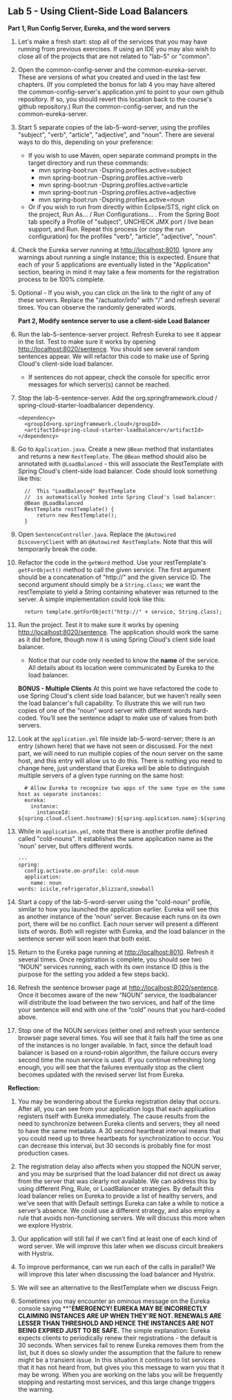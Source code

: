 ## Lab 5 - Using Client-Side Load Balancers

**Part 1, Run Config Server, Eureka, and the word servers**

1.  Let's make a fresh start: stop all of the services that you may have running from previous exercises.  If using an IDE you may also wish to close all of the projects that are not related to "lab-5" or "common".

1.  Open the common-config-server and the common-eureka-server.  These are versions of what you created and used in the last few chapters.  (If you completed the bonus for lab 4 you may have altered the common-config-server's application.yml to point to your own github repository.  If so, you should revert this location back to the course's github repository.)  Run the common-config-server, and run the common-eureka-server.

1.  Start 5 separate copies of the lab-5-word-server, using the profiles "subject", "verb", "article", "adjective", and "noun".  There are several ways to do this, depending on your preference:
    - If you wish to use Maven, open separate command prompts in the target directory and run these commands:
      - mvn spring-boot:run -Dspring.profiles.active=subject
      - mvn spring-boot:run -Dspring.profiles.active=verb
      - mvn spring-boot:run -Dspring.profiles.active=article
      - mvn spring-boot:run -Dspring.profiles.active=adjective
      - mvn spring-boot:run -Dspring.profiles.active=noun    
    - Or if you wish to run from directly within Eclipse/STS, right click on the project, Run As... / Run Configurations... .  From the Spring Boot tab specify a Profile of "subject", UNCHECK JMX port / live bean support, and Run.  Repeat this process (or copy the run configuration) for the profiles "verb", "article", "adjective", "noun".
		
1.  Check the Eureka server running at [http://localhost:8010](http://localhost:8010).   Ignore any warnings about running a single instance; this is expected.  Ensure that each of your 5 applications are eventually listed in the "Application" section, bearing in mind it may take a few moments for the registration process to be 100% complete.	

1.  Optional - If you wish, you can click on the link to the right of any of these servers.  Replace the "/actuator/info" with "/" and refresh several times.  You can observe the randomly generated words.

    **Part 2, Modify sentence server to use a client-side Load Balancer**	

1.  Run the lab-5-sentence-server project.  Refresh Eureka to see it appear in the list.  Test to make sure it works by opening [http://localhost:8020/sentence](http://localhost:8020/sentence).  You should see several random sentences appear.  We will refactor this code to make use of Spring Cloud's client-side load balancer.
    * If sentences do not appear, check the console for specific error messages for which server(s) cannot be reached.

1.  Stop the lab-5-sentence-server.  Add the org.springframework.cloud / spring-cloud-starter-loadbalancer dependency.

    ```
    <dependency>
      <groupId>org.springframework.cloud</groupId>
      <artifactId>spring-cloud-starter-loadbalancer</artifactId>
    </dependency>
    ```

1.  Go to `Application.java`.  Create a new `@Bean` method that instantiates and returns a new `RestTemplate`.  The `@Bean` method should also be annotated with `@LoadBalanced` - this will associate the RestTemplate with Spring Cloud's client-side load balancer.  Code should look something like this:

    ```
      //  This "LoadBalanced" RestTemplate 
      //  is automatically hooked into Spring Cloud's load balancer:
      @Bean @LoadBalanced
      RestTemplate restTemplate() {
          return new RestTemplate();
      }  
    ```

1.  Open `SentenceController.java`.  Replace the `@Autowired DiscoveryClient` with an `@Autowired RestTemplate`.  Note that this will temporarily break the code.

1.  Refactor the code in the `getWord` method.  Use your restTemplate's `getForObject()` method to call the given service.  The first argument should be a concatenation of "http://" and the given service ID.  The second argument should simply be a `String.class`; we want the restTemplate to yield a String containing whatever was returned to the server.  A simple implementation could look like this:

    ```
      return template.getForObject("http://" + service, String.class);
    ```

1.  Run the project.  Test it to make sure it works by opening [http://localhost:8020/sentence](http://localhost:8020/sentence).  The application should work the same as it did before, though now it is using Spring Cloud's client side load balancer.
    * Notice that our code only needed to know the **name** of the service.  All details about its location were communicated by Eureka to the load balancer.

    **BONUS - Multiple Clients**  At this point we have refactored the code to use Spring Cloud's client side load balancer, but we haven’t really seen the load balancer's full capability.  To illustrate this we will run two copies of one of the “noun” word server with different words hard-coded.  You’ll see the sentence adapt to make use of values from both servers.

1. Look at the `application.yml` file inside lab-5-word-server; there is an entry (shown here) that we have not seen or discussed.  For the next part, we will need to run multiple copies of the noun server on the same host, and this entry will allow us to do this.  There is nothing you need to change here, just understand that Eureka will be able to distinguish multiple servers of a given type running on the same host:

    ```
      # Allow Eureka to recognize two apps of the same type on the same host as separate instances:
      eureka:
        instance:
          instanceId: ${spring.cloud.client.hostname}:${spring.application.name}:${spring.application.instance_id:${random.value}}
    ```

1. While in `application.yml`, note that there is another profile defined called "cold-nouns".  It establishes the same application name as the 'noun' server, but offers different words.  

    ```
    ---
    spring:
      config.activate.on-profile: cold-noun
      application:
        name: noun
    words: icicle,refrigerator,blizzard,snowball
    ```

1. Start a copy of the lab-5-word-server using the "cold-noun" profile, similar to how you launched the application earlier.  Eureka will see this as another instance of the 'noun' server.  Because each runs on its own port, there will be no conflict.  Each noun server will present a different lists of words.  Both will register with Eureka, and the load balancer in the sentence server will soon learn that both exist.

1. Return to the Eureka page running at [http://localhost:8010](http://localhost:8010).  Refresh it several times.  Once registration is complete, you should see two “NOUN” services running, each with its own instance ID (this is the purpose for the setting you added a few steps back).

1. Refresh the sentence browser page at [http://localhost:8020/sentence](http://localhost:8020/sentence).  Once it becomes aware of the new “NOUN” service, the loadbalancer will distribute the load between the two services, and half of the time your sentence will end with one of the “cold” nouns that you hard-coded above.

1. Stop one of the NOUN services (either one) and refresh your sentence browser page several times.  You will see that it fails half the time as one of the instances is no longer available.  In fact, since the default load balancer is based on a round-robin algorithm, the failure occurs every second time the noun service is used.  If you continue refreshing long enough, you will see that the failures eventually stop as the client becomes updated with the revised server list from Eureka. 

**Reflection:**

1. You may be wondering about the Eureka registration delay that occurs.  After all, you can see from your application logs that each application registers itself with Eureka immediately.  The cause results from the need to synchronize between Eureka clients and servers; they all need to have the same metadata.  A 30 second heartbeat interval means that you could need up to three heartbeats for synchronization to occur.  You can decrease this interval, but 30 seconds is probably fine for most production cases.

1. The registration delay also affects when you stopped the NOUN server, and you may be surprised that the load balancer did not direct us away from the server that was clearly not available.  We can address this by using different Ping, Rule, or LoadBalancer strategies.  By default this load balancer relies on Eureka to provide a list of healthy servers, and we’ve seen that with Default settings Eureka can take a while to notice a server’s absence.  We could use a different strategy, and also employ a rule that avoids non-functioning servers.  We will discuss this more when we explore Hystrix. 

1. Our application will still fail if we can’t find at least one of each kind of word server.  We will improve this later when we discuss circuit breakers with Hystrix.

1. To improve performance, can we run each of the calls in parallel?  We will improve this later when discussing the load balancer and Hystrix.

5. We will see an alternative to the RestTemplate when we discuss Feign.

6. Sometimes you may encounter an ominous message on the Eureka console saying **"**EMERGENCY! EUREKA MAY BE INCORRECTLY CLAIMING INSTANCES ARE UP WHEN THEY'RE NOT. RENEWALS ARE LESSER THAN THRESHOLD AND HENCE THE INSTANCES ARE NOT BEING EXPIRED JUST TO BE SAFE.**  The simple explanation: Eureka expects clients to periodically renew their registrations - the default is 30 seconds.  When services fail to renew Eureka removes them from the list, but it does so slowly under the assumption that the failure to renew might be a transient issue.  In this situation it continues to list services that it has not heard from, but gives you this message to warn you that it may be wrong.  When you are working on the labs you will be frequently stopping and restarting most services, and this large change triggers the warning. 
